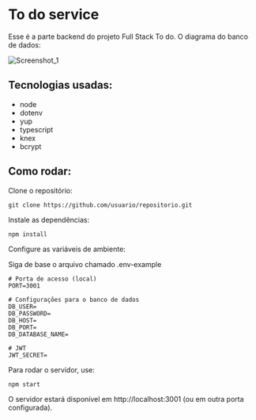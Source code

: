 # To do service

Esse é a parte backend do projeto Full Stack To do. O diagrama do banco de dados:

![Screenshot_1](https://github.com/user-attachments/assets/fe862d32-6a6a-4ebb-9faf-6daa57f4cc07)

## Tecnologias usadas:

- node
- dotenv
- yup
- typescript
- knex
- bcrypt

## Como rodar:

Clone o repositório:

```
git clone https://github.com/usuario/repositorio.git
```

Instale as dependências:

```
npm install
```

Configure as variáveis de ambiente:

Siga de base o arquivo chamado .env-example

```
# Porta de acesso (local)
PORT=3001

# Configurações para o banco de dados
DB_USER=
DB_PASSWORD=
DB_HOST=
DB_PORT=
DB_DATABASE_NAME=

# JWT
JWT_SECRET=
```

Para rodar o servidor, use:

```
npm start
```

O servidor estará disponível em http://localhost:3001 (ou em outra porta configurada).

